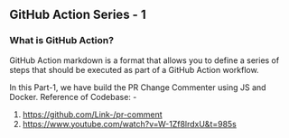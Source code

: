 ## GitHub Action Series - 1 

### What is GitHub Action?

GitHub Action markdown is a format that allows you to define a series of steps that should be executed as part of a GitHub Action workflow.

In this Part-1, we have build the PR Change Commenter using JS and Docker. Reference of Codebase: -

1. https://github.com/Link-/pr-comment
2. https://www.youtube.com/watch?v=W-1Zf8lrdxU&t=985s 
